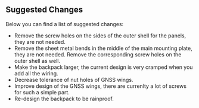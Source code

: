 ## Suggested Changes

Below you can find a list of suggested changes:

* Remove the screw holes on the sides of the outer shell for the panels, they are not needed.
* Remove the sheet metal bends in the middle of the main mounting plate, they are not needed. Remove the corresponding screw holes on the outer shell as well.
* Make the backpack larger, the current design is very cramped when you add all the wiring.
* Decrease tolerance of nut holes of GNSS wings.
* Improve design of the GNSS wings, there are currenlty a lot of screws for such a simple part.
* Re-design the backpack to be rainproof.